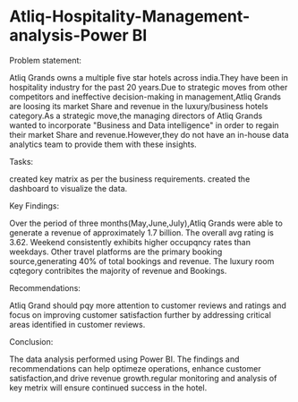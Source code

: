# Atliq-Hospitality-Management-analysis-Power BI
Problem statement:

Atliq Grands owns a multiple five star hotels across india.They have been in hospitality industry for the past 20 years.Due to strategic moves from other competitors and ineffective decision-making in management,Atliq Grands are loosing its market Share and revenue in the luxury/business hotels category.As a strategic move,the managing directors of Atliq Grands wanted to incorporate "Business and Data intelligence" in order to regain their market Share and revenue.However,they do not have an in-house data analytics team to provide them with these insights.

Tasks:

created key matrix as per the business requirements.
created the dashboard to visualize the data.

Key Findings:

Over the period of three months(May,June,July),Atliq Grands were able to generate a revenue of approximately 1.7 billion.
The overall avg rating is 3.62.
Weekend consistently exhibits higher occupqncy rates than weekdays.
Other travel platforms are the primary booking source,generating 40% of total bookings and revenue.
The luxury room cqtegory contribites the majority of revenue and Bookings.

Recommendations:

Atliq Grand should pqy more attention to customer reviews and ratings and focus on improving customer satisfaction further by addressing critical areas identified in customer reviews.

Conclusion:

The data analysis performed using Power BI. The findings and recommendations can help optimeze operations, enhance customer satisfaction,and drive revenue growth.regular monitoring and analysis of key metrix will ensure continued success in the hotel.

